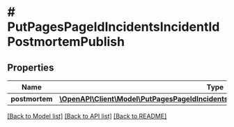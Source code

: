 # # PutPagesPageIdIncidentsIncidentIdPostmortemPublish

## Properties

Name | Type | Description | Notes
------------ | ------------- | ------------- | -------------
**postmortem** | [**\OpenAPI\Client\Model\PutPagesPageIdIncidentsIncidentIdPostmortemPublishPostmortem**](PutPagesPageIdIncidentsIncidentIdPostmortemPublishPostmortem.md) |  | [optional]

[[Back to Model list]](../../README.md#models) [[Back to API list]](../../README.md#endpoints) [[Back to README]](../../README.md)
